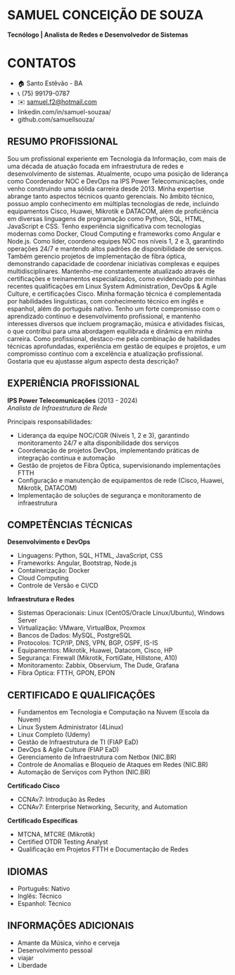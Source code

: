 # SAMUEL CONCEIÇÃO DE SOUZA
**Tecnólogo | Analista de Redes e Desenvolvedor de Sistemas**

# CONTATOS
- 🏠 Santo Estêvão - BA
- 📞 (75) 99179-0787
- ✉️ samuel.f2@hotmail.com
- linkedin.com/in/samuel-souzaa/
- github.com/samuellsouza/

## RESUMO PROFISSIONAL

Sou um profissional experiente em Tecnologia da Informação, com mais de uma década de atuação focada em infraestrutura de redes e desenvolvimento de sistemas. Atualmente, ocupo uma posição de liderança como Coordenador NOC e DevOps na IPS Power Telecomunicações, onde venho construindo uma sólida carreira desde 2013.
Minha expertise abrange tanto aspectos técnicos quanto gerenciais. No âmbito técnico, possuo amplo conhecimento em múltiplas tecnologias de rede, incluindo equipamentos Cisco, Huawei, Mikrotik e DATACOM, além de proficiência em diversas linguagens de programação como Python, SQL, HTML, JavaScript e CSS. Tenho experiência significativa com tecnologias modernas como Docker, Cloud Computing e frameworks como Angular e Node.js.
Como líder, coordeno equipes NOC nos níveis 1, 2 e 3, garantindo operações 24/7 e mantendo altos padrões de disponibilidade de serviços. Também gerencio projetos de implementação de fibra óptica, demonstrando capacidade de coordenar iniciativas complexas e equipes multidisciplinares.
Mantenho-me constantemente atualizado através de certificações e treinamentos especializados, como evidenciado por minhas recentes qualificações em Linux System Administration, DevOps & Agile Culture, e certificações Cisco. Minha formação técnica é complementada por habilidades linguísticas, com conhecimento técnico em inglês e espanhol, além do português nativo.
Tenho um forte compromisso com o aprendizado contínuo e desenvolvimento profissional, e mantenho interesses diversos que incluem programação, música e atividades físicas, o que contribui para uma abordagem equilibrada e dinâmica em minha carreira.
Como profissional, destaco-me pela combinação de habilidades técnicas aprofundadas, experiência em gestão de equipes e projetos, e um compromisso contínuo com a excelência e atualização profissional.
Gostaria que eu ajustasse algum aspecto desta descrição?

## EXPERIÊNCIA PROFISSIONAL
**IPS Power Telecomunicações** (2013 - 2024)  
*Analista de Infraestrutura de Rede*

Principais responsabilidades:
- Liderança da equipe NOC/CGR (Níveis 1, 2 e 3), garantindo monitoramento 24/7 e alta disponibilidade dos serviços
- Coordenação de projetos DevOps, implementando práticas de integração contínua e automação
- Gestão de projetos de Fibra Óptica, supervisionando implementações FTTH
- Configuração e manutenção de equipamentos de rede (Cisco, Huawei, Mikrotik, DATACOM)
- Implementação de soluções de segurança e monitoramento de infraestrutura

## COMPETÊNCIAS TÉCNICAS

**Desenvolvimento e DevOps**
- Linguagens: Python, SQL, HTML, JavaScript, CSS
- Frameworks: Angular, Bootstrap, Node.js
- Containerização: Docker
- Cloud Computing
- Controle de Versão e CI/CD

**Infraestrutura e Redes**
- Sistemas Operacionais: Linux (CentOS/Oracle Linux/Ubuntu), Windows Server
- Virtualização: VMware, VirtualBox, Proxmox
- Bancos de Dados: MySQL, PostgreSQL
- Protocolos: TCP/IP, DNS, VPN, BGP, OSPF, IS-IS
- Equipamentos: Mikrotik, Huawei, Datacom, Cisco, HP
- Segurança: Firewall (Mikrotik, FortiGate, Hillstone, A10)
- Monitoramento: Zabbix, Observium, The Dude, Grafana
- Fibra Óptica: FTTH, GPON, EPON

## CERTIFICADO E QUALIFICAÇÕES
- Fundamentos em Tecnologia e Computação na Nuvem (Escola da Nuvem)
- Linux System Administrator (4Linux)
- Linux Completo (Udemy)
- Gestão de Infraestrutura de TI (FIAP EaD)
- DevOps & Agile Culture (FIAP EaD)
- Gerenciamento de Infraestrutura com Netbox (NIC.BR)
- Controle de Anomalias e Bloqueio de Ataques em Redes (NIC.BR)
- Automação de Serviços com Python (NIC.BR)

**Certificado Cisco**
- CCNAv7: Introdução às Redes
- CCNAv7: Enterprise Networking, Security, and Automation

**Certificado Específicas**
- MTCNA, MTCRE (Mikrotik)
- Certified OTDR Testing Analyst
- Qualificação em Projetos FTTH e Documentação de Redes

## IDIOMAS
- Português: Nativo
- Inglês: Técnico
- Espanhol: Técnico

## INFORMAÇÕES ADICIONAIS
-	Amante da Música, vinho e cerveja
-	Desenvolvimento pessoal
-	viajar
-	Liberdade
